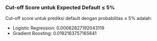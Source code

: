 ### Cut-off Score untuk Expected Default ≤ 5%

 Cut-off score untuk prediksi default dengan probabilitas ≤ 5% adalah:
 - Logistic Regression:  0.00062827192043119 
 - Gradient Boosting:  0.0192163757165641 
